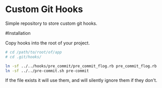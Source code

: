 Custom Git Hooks
================

Simple repository to store custom git hooks.

#Installation

Copy hooks into the root of your project.

```sh
# cd /path/to/root/of/app
# cd .git/hooks/

ln -sf ../../hooks/pre_commit/pre_commit_flog.rb pre_commit_flog.rb
ln -sf ../../pre-commit.sh pre-commit
```

If the file exists it will use them, and will silently ignore them if they don't.
